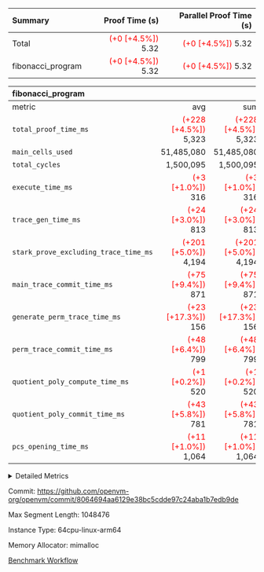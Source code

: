 | Summary | Proof Time (s) | Parallel Proof Time (s) |
|:---|---:|---:|
| Total | <span style='color: red'>(+0 [+4.5%])</span> 5.32 | <span style='color: red'>(+0 [+4.5%])</span> 5.32 |
| fibonacci_program | <span style='color: red'>(+0 [+4.5%])</span> 5.32 | <span style='color: red'>(+0 [+4.5%])</span> 5.32 |


| fibonacci_program |||||
|:---|---:|---:|---:|---:|
|metric|avg|sum|max|min|
| `total_proof_time_ms ` | <span style='color: red'>(+228 [+4.5%])</span> 5,323 | <span style='color: red'>(+228 [+4.5%])</span> 5,323 | <span style='color: red'>(+228 [+4.5%])</span> 5,323 | <span style='color: red'>(+228 [+4.5%])</span> 5,323 |
| `main_cells_used     ` |  51,485,080 |  51,485,080 |  51,485,080 |  51,485,080 |
| `total_cycles        ` |  1,500,095 |  1,500,095 |  1,500,095 |  1,500,095 |
| `execute_time_ms     ` | <span style='color: red'>(+3 [+1.0%])</span> 316 | <span style='color: red'>(+3 [+1.0%])</span> 316 | <span style='color: red'>(+3 [+1.0%])</span> 316 | <span style='color: red'>(+3 [+1.0%])</span> 316 |
| `trace_gen_time_ms   ` | <span style='color: red'>(+24 [+3.0%])</span> 813 | <span style='color: red'>(+24 [+3.0%])</span> 813 | <span style='color: red'>(+24 [+3.0%])</span> 813 | <span style='color: red'>(+24 [+3.0%])</span> 813 |
| `stark_prove_excluding_trace_time_ms` | <span style='color: red'>(+201 [+5.0%])</span> 4,194 | <span style='color: red'>(+201 [+5.0%])</span> 4,194 | <span style='color: red'>(+201 [+5.0%])</span> 4,194 | <span style='color: red'>(+201 [+5.0%])</span> 4,194 |
| `main_trace_commit_time_ms` | <span style='color: red'>(+75 [+9.4%])</span> 871 | <span style='color: red'>(+75 [+9.4%])</span> 871 | <span style='color: red'>(+75 [+9.4%])</span> 871 | <span style='color: red'>(+75 [+9.4%])</span> 871 |
| `generate_perm_trace_time_ms` | <span style='color: red'>(+23 [+17.3%])</span> 156 | <span style='color: red'>(+23 [+17.3%])</span> 156 | <span style='color: red'>(+23 [+17.3%])</span> 156 | <span style='color: red'>(+23 [+17.3%])</span> 156 |
| `perm_trace_commit_time_ms` | <span style='color: red'>(+48 [+6.4%])</span> 799 | <span style='color: red'>(+48 [+6.4%])</span> 799 | <span style='color: red'>(+48 [+6.4%])</span> 799 | <span style='color: red'>(+48 [+6.4%])</span> 799 |
| `quotient_poly_compute_time_ms` | <span style='color: red'>(+1 [+0.2%])</span> 520 | <span style='color: red'>(+1 [+0.2%])</span> 520 | <span style='color: red'>(+1 [+0.2%])</span> 520 | <span style='color: red'>(+1 [+0.2%])</span> 520 |
| `quotient_poly_commit_time_ms` | <span style='color: red'>(+43 [+5.8%])</span> 781 | <span style='color: red'>(+43 [+5.8%])</span> 781 | <span style='color: red'>(+43 [+5.8%])</span> 781 | <span style='color: red'>(+43 [+5.8%])</span> 781 |
| `pcs_opening_time_ms ` | <span style='color: red'>(+11 [+1.0%])</span> 1,064 | <span style='color: red'>(+11 [+1.0%])</span> 1,064 | <span style='color: red'>(+11 [+1.0%])</span> 1,064 | <span style='color: red'>(+11 [+1.0%])</span> 1,064 |



<details>
<summary>Detailed Metrics</summary>

| group | num_segments | keygen_time_ms | commit_exe_time_ms |
| --- | --- | --- | --- |
| fibonacci_program | 1 | 406 | 5 | 

| group | air_name | quotient_deg | interactions | constraints |
| --- | --- | --- | --- | --- |
| fibonacci_program | AccessAdapterAir<16> | 4 | 5 | 11 | 
| fibonacci_program | AccessAdapterAir<2> | 4 | 5 | 11 | 
| fibonacci_program | AccessAdapterAir<32> | 4 | 5 | 11 | 
| fibonacci_program | AccessAdapterAir<4> | 4 | 5 | 11 | 
| fibonacci_program | AccessAdapterAir<64> | 4 | 5 | 11 | 
| fibonacci_program | AccessAdapterAir<8> | 4 | 5 | 11 | 
| fibonacci_program | BitwiseOperationLookupAir<8> | 2 | 2 | 4 | 
| fibonacci_program | MemoryMerkleAir<8> | 4 | 4 | 38 | 
| fibonacci_program | PersistentBoundaryAir<8> | 4 | 3 | 5 | 
| fibonacci_program | PhantomAir | 4 | 3 | 4 | 
| fibonacci_program | Poseidon2PeripheryAir<BabyBearParameters>, 1> | 2 | 1 | 286 | 
| fibonacci_program | ProgramAir | 1 | 1 | 4 | 
| fibonacci_program | RangeTupleCheckerAir<2> | 1 | 1 | 4 | 
| fibonacci_program | Rv32HintStoreAir | 4 | 19 | 21 | 
| fibonacci_program | VariableRangeCheckerAir | 1 | 1 | 4 | 
| fibonacci_program | VmAirWrapper<Rv32BaseAluAdapterAir, BaseAluCoreAir<4, 8> | 4 | 19 | 30 | 
| fibonacci_program | VmAirWrapper<Rv32BaseAluAdapterAir, LessThanCoreAir<4, 8> | 4 | 17 | 35 | 
| fibonacci_program | VmAirWrapper<Rv32BaseAluAdapterAir, ShiftCoreAir<4, 8> | 4 | 23 | 84 | 
| fibonacci_program | VmAirWrapper<Rv32BranchAdapterAir, BranchEqualCoreAir<4> | 4 | 11 | 17 | 
| fibonacci_program | VmAirWrapper<Rv32BranchAdapterAir, BranchLessThanCoreAir<4, 8> | 4 | 13 | 32 | 
| fibonacci_program | VmAirWrapper<Rv32CondRdWriteAdapterAir, Rv32JalLuiCoreAir> | 4 | 10 | 15 | 
| fibonacci_program | VmAirWrapper<Rv32JalrAdapterAir, Rv32JalrCoreAir> | 4 | 16 | 16 | 
| fibonacci_program | VmAirWrapper<Rv32LoadStoreAdapterAir, LoadSignExtendCoreAir<4, 8> | 4 | 18 | 21 | 
| fibonacci_program | VmAirWrapper<Rv32LoadStoreAdapterAir, LoadStoreCoreAir<4> | 4 | 17 | 27 | 
| fibonacci_program | VmAirWrapper<Rv32MultAdapterAir, DivRemCoreAir<4, 8> | 4 | 25 | 72 | 
| fibonacci_program | VmAirWrapper<Rv32MultAdapterAir, MulHCoreAir<4, 8> | 4 | 24 | 23 | 
| fibonacci_program | VmAirWrapper<Rv32MultAdapterAir, MultiplicationCoreAir<4, 8> | 4 | 19 | 13 | 
| fibonacci_program | VmAirWrapper<Rv32RdWriteAdapterAir, Rv32AuipcCoreAir> | 4 | 11 | 12 | 
| fibonacci_program | VmConnectorAir | 4 | 3 | 8 | 

| group | air_name | segment | rows | prep_cols | perm_cols | main_cols | cells |
| --- | --- | --- | --- | --- | --- | --- | --- |
| fibonacci_program | AccessAdapterAir<8> | 0 | 32 |  | 12 | 17 | 928 | 
| fibonacci_program | BitwiseOperationLookupAir<8> | 0 | 65,536 | 3 | 8 | 2 | 655,360 | 
| fibonacci_program | MemoryMerkleAir<8> | 0 | 256 |  | 12 | 32 | 11,264 | 
| fibonacci_program | PersistentBoundaryAir<8> | 0 | 32 |  | 8 | 20 | 896 | 
| fibonacci_program | PhantomAir | 0 | 2 |  | 8 | 6 | 28 | 
| fibonacci_program | Poseidon2PeripheryAir<BabyBearParameters>, 1> | 0 | 256 |  | 8 | 300 | 78,848 | 
| fibonacci_program | ProgramAir | 0 | 4,096 |  | 8 | 10 | 73,728 | 
| fibonacci_program | RangeTupleCheckerAir<2> | 0 | 524,288 | 2 | 8 | 1 | 4,718,592 | 
| fibonacci_program | Rv32HintStoreAir | 0 | 4 |  | 24 | 32 | 224 | 
| fibonacci_program | VariableRangeCheckerAir | 0 | 262,144 | 2 | 8 | 1 | 2,359,296 | 
| fibonacci_program | VmAirWrapper<Rv32BaseAluAdapterAir, BaseAluCoreAir<4, 8> | 0 | 1,048,576 |  | 28 | 36 | 67,108,864 | 
| fibonacci_program | VmAirWrapper<Rv32BaseAluAdapterAir, LessThanCoreAir<4, 8> | 0 | 524,288 |  | 24 | 37 | 31,981,568 | 
| fibonacci_program | VmAirWrapper<Rv32BranchAdapterAir, BranchEqualCoreAir<4> | 0 | 262,144 |  | 16 | 26 | 11,010,048 | 
| fibonacci_program | VmAirWrapper<Rv32BranchAdapterAir, BranchLessThanCoreAir<4, 8> | 0 | 4 |  | 20 | 32 | 208 | 
| fibonacci_program | VmAirWrapper<Rv32CondRdWriteAdapterAir, Rv32JalLuiCoreAir> | 0 | 131,072 |  | 16 | 18 | 4,456,448 | 
| fibonacci_program | VmAirWrapper<Rv32JalrAdapterAir, Rv32JalrCoreAir> | 0 | 16 |  | 20 | 28 | 768 | 
| fibonacci_program | VmAirWrapper<Rv32LoadStoreAdapterAir, LoadStoreCoreAir<4> | 0 | 16 |  | 28 | 40 | 1,088 | 
| fibonacci_program | VmAirWrapper<Rv32RdWriteAdapterAir, Rv32AuipcCoreAir> | 0 | 8 |  | 16 | 21 | 296 | 
| fibonacci_program | VmConnectorAir | 0 | 2 | 1 | 8 | 4 | 24 | 

| group | segment | trace_gen_time_ms | total_proof_time_ms | total_cycles | total_cells | stark_prove_excluding_trace_time_ms | quotient_poly_compute_time_ms | quotient_poly_commit_time_ms | perm_trace_commit_time_ms | pcs_opening_time_ms | main_trace_commit_time_ms | main_cells_used | generate_perm_trace_time_ms | execute_time_ms |
| --- | --- | --- | --- | --- | --- | --- | --- | --- | --- | --- | --- | --- | --- | --- |
| fibonacci_program | 0 | 813 | 5,323 | 1,500,095 | 122,458,476 | 4,194 | 520 | 781 | 799 | 1,064 | 871 | 51,485,080 | 156 | 316 | 

</details>


Commit: https://github.com/openvm-org/openvm/commit/8064694aa6129e38bc5cdde97c24aba1b7edb9de

Max Segment Length: 1048476

Instance Type: 64cpu-linux-arm64

Memory Allocator: mimalloc

[Benchmark Workflow](https://github.com/openvm-org/openvm/actions/runs/12977154598)

